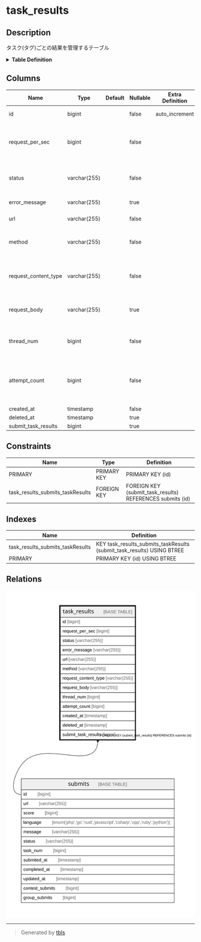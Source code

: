 # task_results

## Description

タスク(タグ)ごとの結果を管理するテーブル

<details>
<summary><strong>Table Definition</strong></summary>

```sql
CREATE TABLE `task_results` (
  `id` bigint NOT NULL AUTO_INCREMENT,
  `request_per_sec` bigint NOT NULL,
  `status` varchar(255) COLLATE utf8mb4_bin NOT NULL,
  `error_message` varchar(255) COLLATE utf8mb4_bin DEFAULT NULL,
  `url` varchar(255) COLLATE utf8mb4_bin NOT NULL,
  `method` varchar(255) COLLATE utf8mb4_bin NOT NULL,
  `request_content_type` varchar(255) COLLATE utf8mb4_bin NOT NULL,
  `request_body` varchar(255) COLLATE utf8mb4_bin DEFAULT NULL,
  `thread_num` bigint NOT NULL,
  `attempt_count` bigint NOT NULL,
  `created_at` timestamp NOT NULL,
  `deleted_at` timestamp NULL DEFAULT NULL,
  `submit_task_results` bigint DEFAULT NULL,
  PRIMARY KEY (`id`),
  KEY `task_results_submits_taskResults` (`submit_task_results`),
  CONSTRAINT `task_results_submits_taskResults` FOREIGN KEY (`submit_task_results`) REFERENCES `submits` (`id`) ON DELETE SET NULL
) ENGINE=InnoDB DEFAULT CHARSET=utf8mb4 COLLATE=utf8mb4_bin
```

</details>

## Columns

| Name | Type | Default | Nullable | Extra Definition | Children | Parents | Comment |
| ---- | ---- | ------- | -------- | ---------------- | -------- | ------- | ------- |
| id | bigint |  | false | auto_increment |  |  | タスク結果ID(PK) |
| request_per_sec | bigint |  | false |  |  |  | 秒間リクエスト数(これの総和がスコアになる) |
| status | varchar(255) |  | false |  |  |  | ステータス。proto に定義されている。 |
| error_message | varchar(255) |  | true |  |  |  | エラーメッセージ |
| url | varchar(255) |  | false |  |  |  | 提出の URL |
| method | varchar(255) |  | false |  |  |  | http method(使われていない) |
| request_content_type | varchar(255) |  | false |  |  |  | request Content-Type(使われていない) |
| request_body | varchar(255) |  | true |  |  |  | request body(使われていない) |
| thread_num | bigint |  | false |  |  |  | 使われたスレッドの数(使われていない) |
| attempt_count | bigint |  | false |  |  |  | そのタスクでリクエストが行われてた数(使われていない) |
| created_at | timestamp |  | false |  |  |  | 作成日時 |
| deleted_at | timestamp |  | true |  |  |  |  |
| submit_task_results | bigint |  | true |  |  | [submits](submits.md) |  |

## Constraints

| Name | Type | Definition |
| ---- | ---- | ---------- |
| PRIMARY | PRIMARY KEY | PRIMARY KEY (id) |
| task_results_submits_taskResults | FOREIGN KEY | FOREIGN KEY (submit_task_results) REFERENCES submits (id) |

## Indexes

| Name | Definition |
| ---- | ---------- |
| task_results_submits_taskResults | KEY task_results_submits_taskResults (submit_task_results) USING BTREE |
| PRIMARY | PRIMARY KEY (id) USING BTREE |

## Relations

![er](task_results.svg)

---

> Generated by [tbls](https://github.com/k1LoW/tbls)
